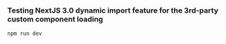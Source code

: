 ### Testing NextJS 3.0 dynamic import feature for the 3rd-party custom component loading

```
npm run dev
```